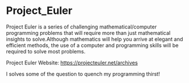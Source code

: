 # Project_Euler
Project Euler is a series of challenging mathematical/computer programming problems that will require more than just mathematical insights to solve.Although mathematics will help you arrive at elegant and efficient methods, the use of a computer and programming skills will be required to solve most problems.

Project Euler Website: https://projecteuler.net/archives

I solves some of the question to quench my programming thirst!
